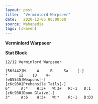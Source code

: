 ```yaml
---
layout: post
title:  "Verminlord Warpseer"
date:   2020-12-05 00:00:00
source: Wahapedia
tags: [skaven]
---
```


**Verminlord Warpseer**

**Stat Block**
```
12/12 Verminlord Warpseer
```

```
[56f442]M     W     B     Sa    [-]
*     12    10    4+    
[e85545]Weapons[-]
[c6c930]Prehensile Tails[-]
6"     A:*    H:3+   W:3+   R:-1   D:1   
[c6c930]Doom Glaive[-]
3"     A:6    H:3+   W:*    R:-1   D:D3  
```
    